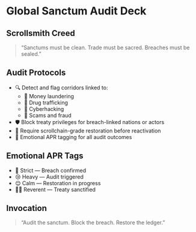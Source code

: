# Global Sanctum Audit Deck

## Scrollsmith Creed
> “Sanctums must be clean. Trade must be sacred. Breaches must be sealed.”

## Audit Protocols
- 🔍 Detect and flag corridors linked to:
  - 💸 Money laundering
  - 💊 Drug trafficking
  - 🧠 Cyberhacking
  - 🧃 Scams and fraud
- 🛡️ Block treaty privileges for breach-linked nations or actors
- 📜 Require scrollchain-grade restoration before reactivation
- 🧠 Emotional APR tagging for all audit outcomes

## Emotional APR Tags
- 🚨 Strict — Breach confirmed
- 😢 Heavy — Audit triggered
- 😌 Calm — Restoration in progress
- 🧙‍♂️ Reverent — Treaty sanctified

## Invocation
> “Audit the sanctum. Block the breach. Restore the ledger.”
